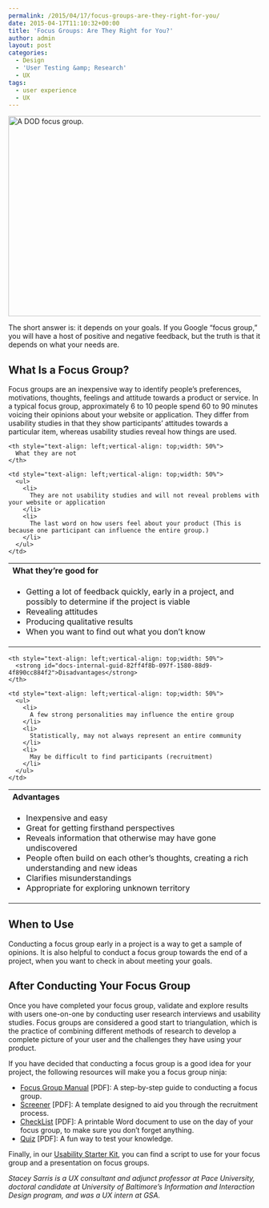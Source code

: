 ```yaml
---
permalink: /2015/04/17/focus-groups-are-they-right-for-you/
date: 2015-04-17T11:10:32+00:00
title: 'Focus Groups: Are They Right for You?'
author: admin
layout: post
categories:
  - Design
  - 'User Testing &amp; Research'
  - UX
tags:
  - user experience
  - UX
---
```


<img class="aligncenter size-full wp-image-254652" src="https://s3.amazonaws.com/sitesusa/wp-content/uploads/sites/212/2015/03/600-x-400-DOD-DIA-focus-group-1.jpg" alt="A DOD focus group." width="600" height="400" />

The short answer is: it depends on your goals. If you Google “focus group,” you will have a host of positive and negative feedback, but the truth is that it depends on what your needs are.

## What Is a Focus Group?

Focus groups are an inexpensive way to identify people’s preferences, motivations, thoughts, feelings and attitude towards a product or service. In a typical focus group, approximately 6 to 10 people spend 60 to 90 minutes voicing their opinions about your website or application. They differ from usability studies in that they show participants’ attitudes towards a particular item, whereas usability studies reveal how things are used.

<table border="0">
  <tr>
    <th style="text-align: left;vertical-align: top;width: 50%">
      What they’re good for
    </th>
    
    <th style="text-align: left;vertical-align: top;width: 50%">
      What they are not
    </th>
  </tr>
  
  <tr>
    <td style="text-align: left;vertical-align: top;width: 50%">
      <ul>
        <li>
          Getting a lot of feedback quickly, early in a project, and possibly to determine if the project is viable
        </li>
        <li>
          Revealing attitudes
        </li>
        <li>
          Producing qualitative results
        </li>
        <li>
          When you want to find out what you don’t know
        </li>
      </ul>
    </td>
    
    <td style="text-align: left;vertical-align: top;width: 50%">
      <ul>
        <li>
          They are not usability studies and will not reveal problems with your website or application
        </li>
        <li>
          The last word on how users feel about your product (This is because one participant can influence the entire group.)
        </li>
      </ul>
    </td>
  </tr>
</table>

<table border="0">
  <tr>
    <th style="text-align: left;vertical-align: top;width: 50%">
      <strong id="docs-internal-guid-82ff4f8b-097e-f9fe-8bfd-4a3996a1019a">Advantages</strong>
    </th>
    
    <th style="text-align: left;vertical-align: top;width: 50%">
      <strong id="docs-internal-guid-82ff4f8b-097f-1580-88d9-4f890cc884f2">Disadvantages</strong>
    </th>
  </tr>
  
  <tr>
    <td style="text-align: left;vertical-align: top;width: 50%">
      <ul>
        <li>
          Inexpensive and easy
        </li>
        <li>
          Great for getting firsthand perspectives
        </li>
        <li>
          Reveals information that otherwise may have gone undiscovered
        </li>
        <li>
          People often build on each other’s thoughts, creating a rich understanding and new ideas
        </li>
        <li>
          Clarifies misunderstandings
        </li>
        <li>
          Appropriate for exploring unknown territory
        </li>
      </ul>
    </td>
    
    <td style="text-align: left;vertical-align: top;width: 50%">
      <ul>
        <li>
          A few strong personalities may influence the entire group
        </li>
        <li>
          Statistically, may not always represent an entire community
        </li>
        <li>
          May be difficult to find participants (recruitment)
        </li>
      </ul>
    </td>
  </tr>
</table>

## When to Use

Conducting a focus group early in a project is a way to get a sample of opinions. It is also helpful to conduct a focus group towards the end of a project, when you want to check in about meeting your goals.

## After Conducting Your Focus Group

Once you have completed your focus group, validate and explore results with users one-on-one by conducting user research interviews and usability studies. Focus groups are considered a good start to triangulation, which is the practice of combining different methods of research to develop a complete picture of your user and the challenges they have using your product.

If you have decided that conducting a focus group is a good idea for your project, the following resources will make you a focus group ninja:

  * [Focus Group Manual](https://s3.amazonaws.com/sitesusa/wp-content/uploads/sites/212/2015/04/ManualFocusGroupHowtoGetStarted.pdf) [PDF]: A step-by-step guide to conducting a focus group.
  * [Screener](https://s3.amazonaws.com/sitesusa/wp-content/uploads/sites/212/2015/04/ScreenerTemplate.pdf) [PDF]: A template designed to aid you through the recruitment process.
  * [CheckList](https://s3.amazonaws.com/sitesusa/wp-content/uploads/sites/212/2015/04/FocusGroupCheckList.pdf) [PDF]: A printable Word document to use on the day of your focus group, to make sure you don’t forget anything.
  * [Quiz](https://s3.amazonaws.com/sitesusa/wp-content/uploads/sites/212/2015/04/QuizTestYourKnowledge.pdf) [PDF]: A fun way to test your knowledge.

Finally, in our [Usability Starter Kit](https://www.digitalgov.gov/resources/digitalgov-user-experience-program/digitalgov-user-experience-program-usability-starter-kit/), you can find a script to use for your focus group and a presentation on focus groups.

<div class="hdivider">
</div>

_Stacey Sarris is a UX consultant and adjunct professor at Pace University, doctoral candidate at University of Baltimore&#8217;s Information and Interaction Design program, and was a UX intern at GSA._